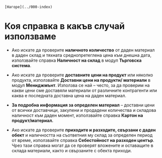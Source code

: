 ```{only} html
[Нагоре](../000-index)
```

# Коя справка в какъв случай използваме

 - Ако искате да проверите **наличното количество** от даден материал в даден склад и тяхната среднопретеглена цена към днешна дата, използвайте справка **Наличност на склад** в модул **Търговска система**.

 - Ако искате да проверите **доставните цени на продукт** или няколко продукта, използвайте **Доставни цени на продукти/ материали** в модул **Мениджмънт**. Използва се най – често, за да проверим на какви цени сме доставяли материали от различните контрагенти или каква е последната доставна цена на даден материал.

 - **За подробна информация за определен материал** – доставни цени от всички доставчици, закупени и продадени количества и складова наличност към даден момент, използвайте справка **Картон на продукт/материал.**

 - Ако искате да проверите **приходите и разходите, свързани с даден обект** и наличността на съответния му склад за определен период от време, използвайте справка **Себестойност на разходен център**. Чрез тази справка могат да се проверят вложените и оставащите в склада материали, както и свързаните с обекта приходи.

